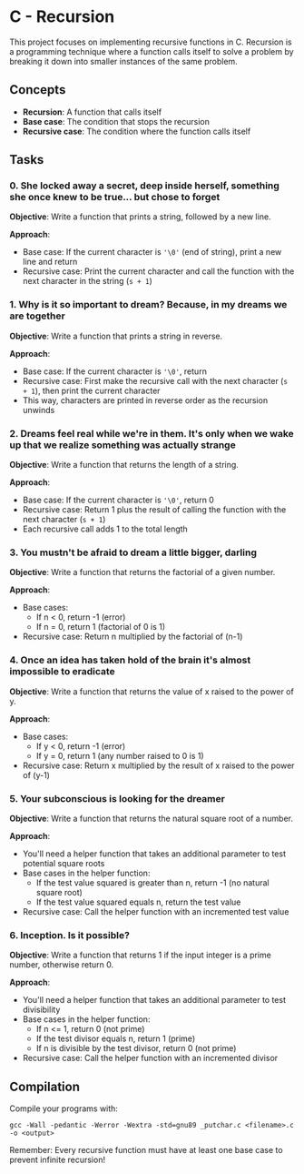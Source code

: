  # C - Recursion

This project focuses on implementing recursive functions in C. Recursion is a programming technique where a function calls itself to solve a problem by breaking it down into smaller instances of the same problem.

## Concepts

- **Recursion**: A function that calls itself
- **Base case**: The condition that stops the recursion
- **Recursive case**: The condition where the function calls itself

## Tasks

### 0. She locked away a secret, deep inside herself, something she once knew to be true... but chose to forget

**Objective**: Write a function that prints a string, followed by a new line.

**Approach**:
- Base case: If the current character is `'\0'` (end of string), print a new line and return
- Recursive case: Print the current character and call the function with the next character in the string (`s + 1`)

### 1. Why is it so important to dream? Because, in my dreams we are together

**Objective**: Write a function that prints a string in reverse.

**Approach**:
- Base case: If the current character is `'\0'`, return
- Recursive case: First make the recursive call with the next character (`s + 1`), then print the current character
- This way, characters are printed in reverse order as the recursion unwinds

### 2. Dreams feel real while we're in them. It's only when we wake up that we realize something was actually strange

**Objective**: Write a function that returns the length of a string.

**Approach**:
- Base case: If the current character is `'\0'`, return 0
- Recursive case: Return 1 plus the result of calling the function with the next character (`s + 1`)
- Each recursive call adds 1 to the total length

### 3. You mustn't be afraid to dream a little bigger, darling

**Objective**: Write a function that returns the factorial of a given number.

**Approach**:
- Base cases: 
  - If n < 0, return -1 (error)
  - If n = 0, return 1 (factorial of 0 is 1)
- Recursive case: Return n multiplied by the factorial of (n-1)

### 4. Once an idea has taken hold of the brain it's almost impossible to eradicate

**Objective**: Write a function that returns the value of x raised to the power of y.

**Approach**:
- Base cases:
  - If y < 0, return -1 (error)
  - If y = 0, return 1 (any number raised to 0 is 1)
- Recursive case: Return x multiplied by the result of x raised to the power of (y-1)

### 5. Your subconscious is looking for the dreamer

**Objective**: Write a function that returns the natural square root of a number.

**Approach**:
- You'll need a helper function that takes an additional parameter to test potential square roots
- Base cases in the helper function:
  - If the test value squared is greater than n, return -1 (no natural square root)
  - If the test value squared equals n, return the test value
- Recursive case: Call the helper function with an incremented test value

### 6. Inception. Is it possible?

**Objective**: Write a function that returns 1 if the input integer is a prime number, otherwise return 0.

**Approach**:
- You'll need a helper function that takes an additional parameter to test divisibility
- Base cases in the helper function:
  - If n <= 1, return 0 (not prime)
  - If the test divisor equals n, return 1 (prime)
  - If n is divisible by the test divisor, return 0 (not prime)
- Recursive case: Call the helper function with an incremented divisor

## Compilation

Compile your programs with:

```
gcc -Wall -pedantic -Werror -Wextra -std=gnu89 _putchar.c <filename>.c -o <output>
```

Remember: Every recursive function must have at least one base case to prevent infinite recursion!